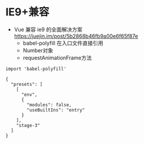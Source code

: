 # IE9+兼容

- Vue 兼容 ie9 的全面解决方案 https://juejin.im/post/5b2868b46fb9a00e6f65f87e
    - babel-polyfill 在入口文件直接引用
    - Number对象
    - requestAnimationFrame方法

```
import 'babel-polyfill'

{
  "presets": [
    [
      "env",
      {
        "modules": false,
        "useBuiltIns": "entry"
      }
    ],
    "stage-3"
  ]
}
```        